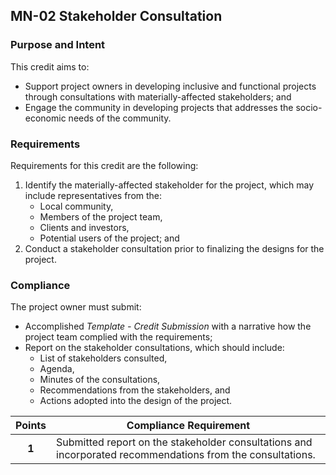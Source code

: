 ## MN-02  Stakeholder Consultation
### Purpose and Intent
This credit aims to:

* Support project owners in developing inclusive and functional projects through consultations with materially-affected stakeholders; and
* Engage the community in developing projects that addresses the socio-economic needs of the community.

### Requirements
Requirements for this credit are the following:

1. Identify the materially-affected stakeholder for the project, which may include representatives from the:
    * Local community,
    * Members of the project team,
    * Clients and investors,
    * Potential users of the project; and
2. Conduct a stakeholder consultation prior to finalizing the designs for the project.

### Compliance
The project owner must submit:

* Accomplished _Template - Credit Submission_ with a narrative how the project team complied with the requirements;
* Report on the stakeholder consultations, which should include:
    * List of stakeholders consulted,
    * Agenda,
    * Minutes of the consultations,
    * Recommendations from the stakeholders, and
    * Actions adopted into the design of the project.

| Points | Compliance Requirement |
|:------:|------------------------|
| **1**  | Submitted report on the stakeholder consultations and incorporated recommendations from the consultations. |
